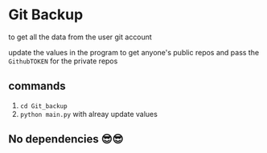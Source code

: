 # Git Backup 
to get all the data from the user git account

update the values in the program to get anyone's public repos and pass the `GithubTOKEN` for the private repos 

## commands
1. `cd Git_backup`
2. `python main.py` with alreay update values 

## No dependencies 😎😎
